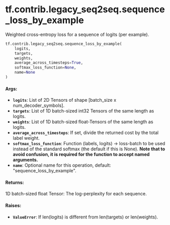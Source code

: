<div itemscope itemtype="http://developers.google.com/ReferenceObject">
<meta itemprop="name" content="tf.contrib.legacy_seq2seq.sequence_loss_by_example" />
<meta itemprop="path" content="Stable" />
</div>

# tf.contrib.legacy_seq2seq.sequence_loss_by_example

Weighted cross-entropy loss for a sequence of logits (per example).

``` python
tf.contrib.legacy_seq2seq.sequence_loss_by_example(
    logits,
    targets,
    weights,
    average_across_timesteps=True,
    softmax_loss_function=None,
    name=None
)
```

<!-- Placeholder for "Used in" -->


#### Args:


* <b>`logits`</b>: List of 2D Tensors of shape [batch_size x num_decoder_symbols].
* <b>`targets`</b>: List of 1D batch-sized int32 Tensors of the same length as logits.
* <b>`weights`</b>: List of 1D batch-sized float-Tensors of the same length as logits.
* <b>`average_across_timesteps`</b>: If set, divide the returned cost by the total
  label weight.
* <b>`softmax_loss_function`</b>: Function (labels, logits) -> loss-batch to be used
  instead of the standard softmax (the default if this is None). **Note that
  to avoid confusion, it is required for the function to accept named
  arguments.**
* <b>`name`</b>: Optional name for this operation, default: "sequence_loss_by_example".


#### Returns:

1D batch-sized float Tensor: The log-perplexity for each sequence.



#### Raises:


* <b>`ValueError`</b>: If len(logits) is different from len(targets) or len(weights).